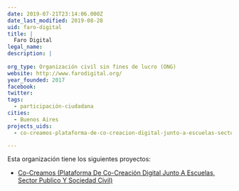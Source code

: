 ```yaml
---
date: 2019-07-21T23:14:06.000Z
date_last_modified: 2019-08-28
uid: faro-digital
title: |
  Faro Digital
legal_name: 
description: |
  
org_type: Organización civil sin fines de lucro (ONG)
website: http://www.farodigital.org/
year_founded: 2017
facebook: 
twitter: 
tags:
  - participación-ciudadana
cities: 
  - Buenos Aires
projects_uids:
  - co-creamos-plataforma-de-co-creacion-digital-junto-a-escuelas-sector-publico-y-sociedad-civil

---
```


Esta organización tiene los siguientes proyectos:

- [Co-Creamos (Plataforma De Co-Creación Digital Junto A Escuelas, Sector Publico Y Sociedad Civil)](/proyectos/co-creamos-plataforma-de-co-creacion-digital-junto-a-escuelas-sector-publico-y-sociedad-civil)
